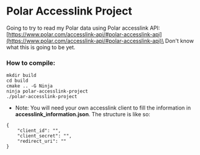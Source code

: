 # Polar Accesslink Project
Going to try to read my Polar data using Polar accesslink API: [https://www.polar.com/accesslink-api/#polar-accesslink-api](https://www.polar.com/accesslink-api/#polar-accesslink-api)\
Don't know what this is going to be yet.

### How to compile:
```
mkdir build
cd build
cmake .. -G Ninja
ninja polar-accesslink-project
./polar-accesslink-project
```

* Note: You will need your own accesslink client to fill the information in **accesslink_information.json**. The structure is like so:
```
{
    "client_id": "",
    "client_secret": "",
    "redirect_uri": ""
}
```